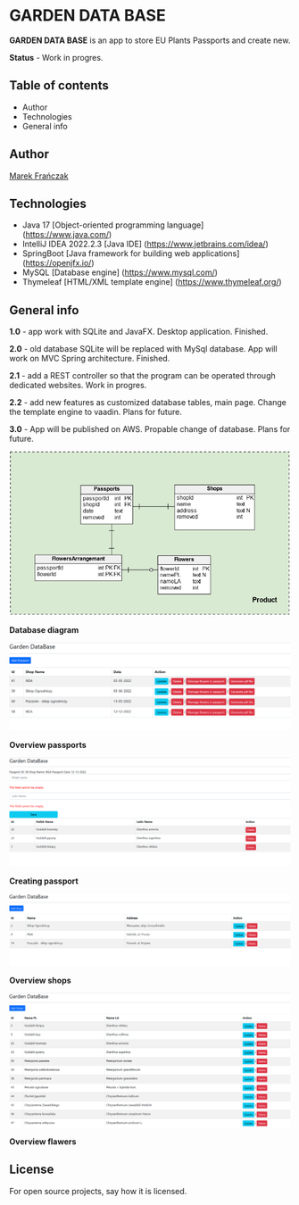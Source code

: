 # GARDEN DATA BASE

**GARDEN DATA BASE** is an app to store EU Plants Passports and create new.

**Status** - Work in progres.

## Table of contents

* Author
* Technologies
* General info

## Author
[Marek Frańczak](https://github.com/marekfranczak)

## Technologies
* Java 17 [Object-oriented programming language] (https://www.java.com/)
* IntelliJ IDEA 2022.2.3 [Java IDE] (https://www.jetbrains.com/idea/)
* SpringBoot [Java framework for building web applications] (https://openjfx.io/)
* MySQL [Database engine] (https://www.mysql.com/)
* Thymeleaf [HTML/XML template engine] (https://www.thymeleaf.org/)

## General info
**1.0** - app work with SQLite and JavaFX. Desktop application. Finished.

**2.0** - old database SQLite will be replaced with MySql database. App will work on MVC Spring architecture. Finished.

**2.1** - add a REST controller so that the program can be operated through dedicated websites. Work in progres.

**2.2** - add new features as customized database tables, main page. Change the template engine to vaadin. Plans for future.

**3.0** - App will be published on AWS. Propable change of database. Plans for future.

![Overview passports](Documents/DataBaseDiagram.png)

**Database diagram**

![Overview passports](Documents/42.png)

**Overview passports**

![Creating passport](Documents/52.png)

**Creating passport**

![Overview shops](Documents/12.png)

**Overview shops**

![Overview flawers](Documents/22.png)

**Overview flawers**

## License
For open source projects, say how it is licensed.
